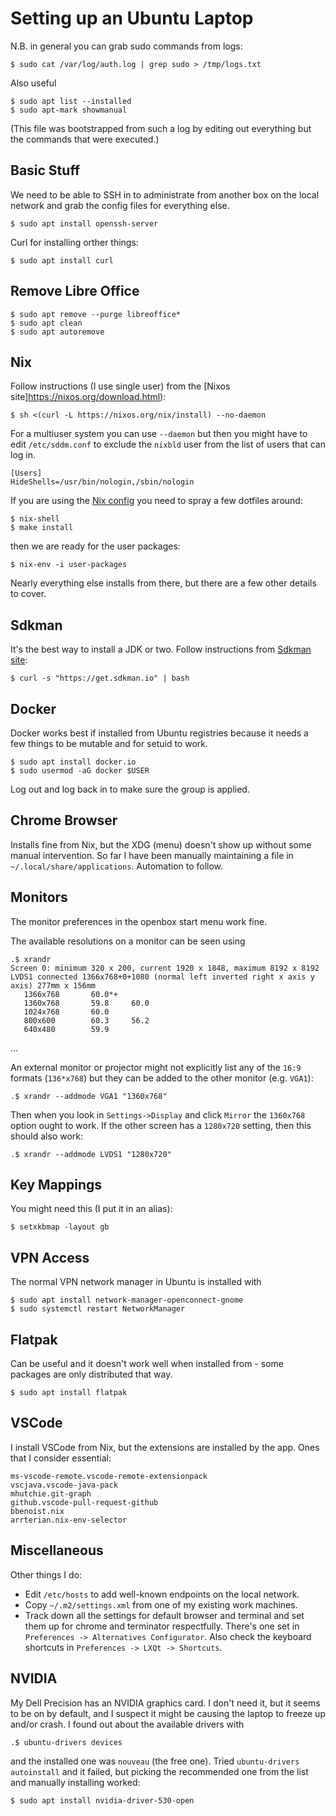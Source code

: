 # Setting up an Ubuntu Laptop

N.B. in general you can grab sudo commands from logs:

    $ sudo cat /var/log/auth.log | grep sudo > /tmp/logs.txt

Also useful

    $ sudo apt list --installed
    $ sudo apt-mark showmanual

(This file was bootstrapped from such a log by editing out everything
but the commands that were executed.)

## Basic Stuff

We need to be able to SSH in to administrate from another box on the local network and grab the config files for everything else.

    $ sudo apt install openssh-server

Curl for installing orther things:

    $ sudo apt install curl

## Remove Libre Office

    $ sudo apt remove --purge libreoffice*
    $ sudo apt clean
    $ sudo apt autoremove


## Nix

Follow instructions (I use single user) from the [Nixos site]https://nixos.org/download.html):

    $ sh <(curl -L https://nixos.org/nix/install) --no-daemon

For a multiuser system you can use `--daemon` but then you might have to edit `/etc/sddm.conf` to exclude the `nixbld` user from the list of users that can log in.

```
[Users]
HideShells=/usr/bin/nologin,/sbin/nologin
```

If you are using the [Nix config](https://github.com/dsyer/nix-config) you need to spray a few dotfiles around:

    $ nix-shell
    $ make install

then we are ready for the user packages:

    $ nix-env -i user-packages

Nearly everything else installs from there, but there are a few other details to cover.

## Sdkman

It's the best way to install a JDK or two. Follow instructions from [Sdkman site](https://sdkman.io/install):

    $ curl -s "https://get.sdkman.io" | bash

## Docker

Docker works best if installed from Ubuntu registries because it needs a few things to be mutable and for setuid to work.

    $ sudo apt install docker.io
    $ sudo usermod -aG docker $USER

Log out and log back in to make sure the group is applied.

## Chrome Browser

Installs fine from Nix, but the XDG (menu) doesn't show up without some manual intervention. So far I have been manually maintaining a file in `~/.local/share/applications`. Automation to follow.

## Monitors

The monitor preferences in the openbox start menu work fine.

The available resolutions on a monitor can be seen using

    .$ xrandr
    Screen 0: minimum 320 x 200, current 1920 x 1848, maximum 8192 x 8192
    LVDS1 connected 1366x768+0+1080 (normal left inverted right x axis y axis) 277mm x 156mm
       1366x768       60.0*+
       1360x768       59.8     60.0  
       1024x768       60.0  
       800x600        60.3     56.2  
       640x480        59.9  
   ...
    
An external monitor or projector might not explicitly list any of the
`16:9` formats (`136*x768`) but they can be added to the other monitor
(e.g. `VGA1`):

    .$ xrandr --addmode VGA1 "1360x768"
    
Then when you look in `Settings->Display` and click `Mirror` the
`1360x768` option ought to work.  If the other screen has a `1280x720`
setting, then this should also work:

    .$ xrandr --addmode LVDS1 "1280x720"

## Key Mappings

You might need this (I put it in an alias):

    $ setxkbmap -layout gb


## VPN Access

The normal VPN network manager in Ubuntu is installed with 

    $ sudo apt install network-manager-openconnect-gnome
    $ sudo systemctl restart NetworkManager
    
## Flatpak

Can be useful and it doesn't work well when installed from - some packages are only distributed that way.

    $ sudo apt install flatpak

## VSCode

I install VSCode from Nix, but the extensions are installed by the app. Ones that I consider essential:

    ms-vscode-remote.vscode-remote-extensionpack
    vscjava.vscode-java-pack
    mhutchie.git-graph
    github.vscode-pull-request-github
    bbenoist.nix
    arrterian.nix-env-selector

## Miscellaneous

Other things I do:

* Edit `/etc/hosts` to add well-known endpoints on the local network.
* Copy `~/.m2/settings.xml` from one of my existing work machines.
* Track down all the settings for default browser and terminal and set them up for chrome and terminator respectfully. There's one set in `Preferences -> Alternatives Configurator`. Also check the keyboard shortcuts in `Preferences -> LXQt -> Shortcuts`.

## NVIDIA

My Dell Precision has an NVIDIA graphics card. I don't need it, but it seems to be on by default, and I suspect it might be causing the laptop to freeze up and/or crash. I found out about the available drivers with

    .$ ubuntu-drivers devices

and the installed one was `nouveau` (the free one). Tried `ubuntu-drivers autoinstall` and it failed, but picking the recommended one from the list and manually installing worked:

    $ sudo apt install nvidia-driver-530-open